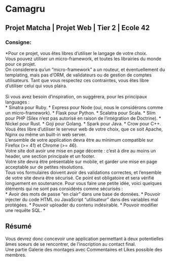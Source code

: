 # Camagru
## Projet Matcha | Projet Web | Tier 2 | Ecole 42
### Consigne:<br>
*Pour ce projet, vous êtes libres d’utiliser le langage de votre choix.<br>
Vous pouvez utiliser un micro-framework, et toutes les librairies du monde pour ce
projet.<br>
On considerera qu’un “micro-framework” a un routeur, et éventuellement du templating,
mais pas d’ORM, de validateurs ou de gestion de comptes utilisateurs. Tant que
vous respectez ces contraintes, vous êtes libre d’utiliser celui qui vous plaira.<br><br>
Si vous avez besoin d’inspiration, on suggérera, pour les principaux languages :<br>
	* Sinatra pour Ruby.
	* Express pour Node (oui, nous le considérons comme un micro-framework).
	* Flask pour Python.
	* Scalatra pour Scala.
	* Slim pour PHP (Silex n’est pas autorisé en raison de l’intégration de Doctrine).
	* Nickel pour Rust.
	* Goji pour Golang.
	* Spark pour Java.
	* Crow pour C++.
<br>
Vous êtes libre d’utiliser le serveur web de votre choix, que ce soit Apache, Nginx ou
même un built-in web server.<br>
L’ensemble de votre application devra être au minimum compatible sur Firefox (>=
41) et Chrome (>= 46). <br>
Votre site doit avoir une mise en page décente : c’est à dire au moins un header, une
section principale et un footer. <br>
Votre site devra être présentable sur mobile, et garder une mise en page acceptable
sur de petites résolutions.<br>
Tous vos formulaires doivent avoir des validations correctes, et l’ensemble de votre
site devra être sécurisé. Ce point est obligatoire et sera vérifié longuement en soutenance.
Pour vous faire une petite idée, voici quelques éléments qui ne sont pas considérés comme
sécurisés :<br>
	* Avoir des mots de passe “en clair” dans une base de données.
	* Pouvoir injecter du code HTML ou JavaScript “utilisateur” dans des variables mal
protégées.
	* Pouvoir uploader du contenu indésirable.
	* Pouvoir modifier une requête SQL.
*

## Résumé
Vous devrez donc concevoir une application permettant à deux potentielles âmes soeurs de se rencontrer, de l’inscription au contact final.
<br>
Une partie Galerie des montages avec Commentaires et Likes possible des membres.
